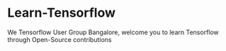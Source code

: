 # Learn-Tensorflow
We Tensorflow User Group Bangalore, welcome you to learn Tensorflow through Open-Source contributions
